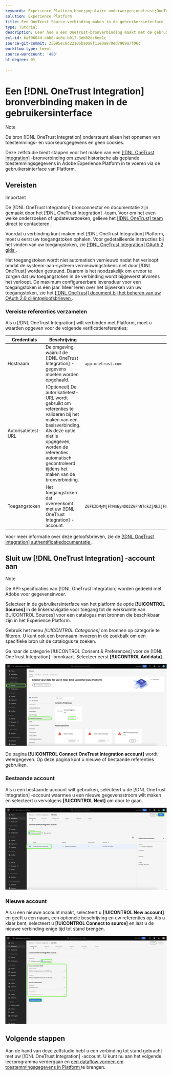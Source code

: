 ```yaml
---
keywords: Experience Platform;home;populaire onderwerpen;onetrust;OneTrust
solution: Experience Platform
title: Een OneTrust Source-verbinding maken in de gebruikersinterface
type: Tutorial
description: Leer hoe u een OneTrust-bronverbinding maakt met de gebruikersinterface van Adobe Experience Platform.
exl-id: 6af0604d-cbb6-4c8e-b017-3eb82ec6ee1c
source-git-commit: 35095ec8c22106ba0a8f11e0a970ed7989a7f06c
workflow-type: tm+mt
source-wordcount: '480'
ht-degree: 0%

---
```


# Een [!DNL OneTrust Integration] bronverbinding maken in de gebruikersinterface

>[!NOTE]
>
>De bron [!DNL OneTrust Integration] ondersteunt alleen het opnemen van toestemmings- en voorkeursgegevens en geen cookies.

Deze zelfstudie biedt stappen voor het maken van een [[!DNL OneTrust Integration] ](https://my.onetrust.com/s/contactsupport?language=en_US) -bronverbinding om zowel historische als geplande toestemmingsgegevens in Adobe Experience Platform in te voeren via de gebruikersinterface van Platform.

## Vereisten

>[!IMPORTANT]
>
>De [!DNL OneTrust Integration] bronconnector en documentatie zijn gemaakt door het [!DNL OneTrust Integration] -team. Voor om het even welke onderzoeken of updateverzoeken, gelieve het [[!DNL OneTrust]  team ](https://my.onetrust.com/s/contactsupport?language=en_US) direct te contacteren.

Voordat u verbinding kunt maken met [!DNL OneTrust Integration] Platform, moet u eerst uw toegangstoken ophalen. Voor gedetailleerde instructies bij het vinden van uw toegangstoken, zie [[!DNL OneTrust Integration]  OAuth 2 gids ](https://developer.onetrust.com/docs/api-docs-v3/b3A6MjI4OTUyOTc-generate-access-token).

Het toegangstoken wordt niet automatisch vernieuwd nadat het verloopt omdat de systeem-aan-systeem vernieuwingstokens niet door [!DNL OneTrust] worden gesteund. Daarom is het noodzakelijk om ervoor te zorgen dat uw toegangstoken in de verbinding wordt bijgewerkt alvorens het verloopt. De maximum configureerbare levensduur voor een toegangstoken is één jaar. Meer leren over het bijwerken van uw toegangstoken, zie het [[!DNL OneTrust]  document bij het beheren van uw OAuth 2.0 cliëntgeloofsbrieven ](https://developer.onetrust.com/docs/documentation/ZG9jOjIyODk1MTUw-managing-o-auth-2-0-client-credentials).

### Vereiste referenties verzamelen

Als u [!DNL OneTrust Integration] wilt verbinden met Platform, moet u waarden opgeven voor de volgende verificatiereferenties:

| Credentials | Beschrijving | Voorbeeld |
| --- | --- | --- |
| Hostnaam | De omgeving waaruit de [!DNL OneTrust Integration] -gegevens moeten worden opgehaald. | `app.onetrust.com` |
| Autorisatietest-URL | (Optioneel) De autorisatietest-URL wordt gebruikt om referenties te valideren bij het maken van een basisverbinding. Als deze optie niet is opgegeven, worden de referenties automatisch gecontroleerd tijdens het maken van de bronverbinding. | |
| Toegangstoken | Het toegangstoken dat overeenkomt met uw [!DNL OneTrust Integration] -account. | `ZGFkZDMyMjFhMmEyNDQ2ZGFhNTdkZjNkZjFmM2IyOWE6QjlUSERVUTNjOFVsRmpEZTJ6Vk9oRnF3Sk8xNlNtcm4=` |

Voor meer informatie over deze geloofsbrieven, zie de [[!DNL OneTrust Integration]  authentificatiedocumentatie ](https://developer.onetrust.com/docs/api-docs-v3/b3A6MjI4OTUyOTc-generate-access-token).

## Sluit uw [!DNL OneTrust Integration] -account aan

>[!NOTE]
>
>De API-specificaties van [!DNL OneTrust Integration] worden gedeeld met Adobe voor gegevensinvoer.

Selecteer in de gebruikersinterface van het platform de optie **[!UICONTROL Sources]** in de linkernavigatie voor toegang tot de werkruimte van [!UICONTROL Sources] voor een catalogus met bronnen die beschikbaar zijn in het Experience Platform.

Gebruik het menu *[!UICONTROL Categories]* om bronnen op categorie te filteren. U kunt ook een bronnaam invoeren in de zoekbalk om een specifieke bron uit de catalogus te zoeken.

Ga naar de categorie [!UICONTROL Consent & Preferences] voor de [!DNL OneTrust Integration] -bronkaart. Selecteer eerst **[!UICONTROL Add data]** .

![ de Experience Platform UI broncatalogus.](../../../../images/tutorials/create/onetrust/catalog.png)

De pagina **[!UICONTROL Connect OneTrust Integration account]** wordt weergegeven. Op deze pagina kunt u nieuwe of bestaande referenties gebruiken.

### Bestaande account

Als u een bestaande account wilt gebruiken, selecteert u de [!DNL OneTrust Integration] -account waarmee u een nieuwe gegevensstroom wilt maken en selecteert u vervolgens **[!UICONTROL Next]** om door te gaan.

![ de bestaande stap van de rekeningsauthentificatie in het bronwerkschema.](../../../../images/tutorials/create/onetrust/existing.png)

### Nieuwe account

Als u een nieuwe account maakt, selecteert u **[!UICONTROL New account]** en geeft u een naam, een optionele beschrijving en uw referenties op. Als u klaar bent, selecteert u **[!UICONTROL Connect to source]** en laat u de nieuwe verbinding enige tijd tot stand brengen.

![ de nieuwe stap van de rekeningsauthentificatie in het bronwerkschema.](../../../../images/tutorials/create/onetrust/new.png)

## Volgende stappen

Aan de hand van deze zelfstudie hebt u een verbinding tot stand gebracht met uw [!DNL OneTrust Integration] -account. U kunt nu aan het volgende leerprogramma verdergaan en [ een dataflow vormen om toestemmingsgegevens in Platform ](../../dataflow/consent-and-preferences.md) te brengen.
